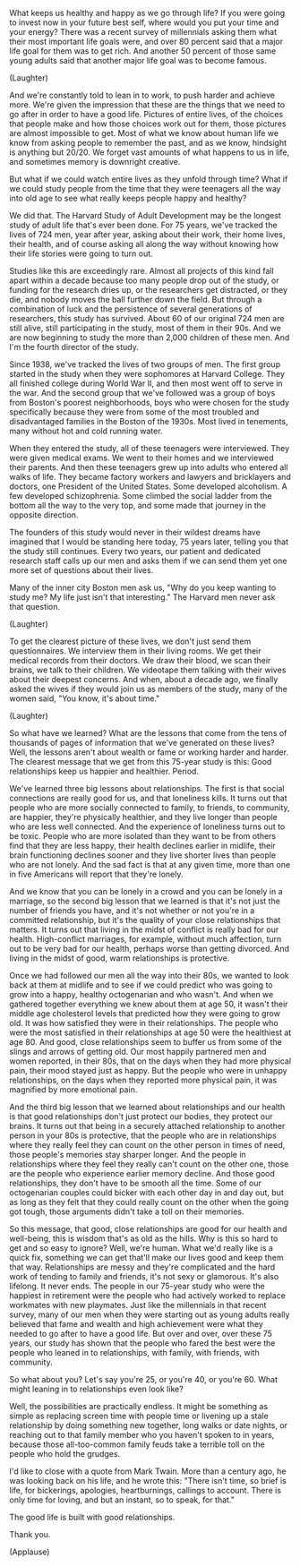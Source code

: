 ﻿
What keeps us healthy and happy as we go through life? If you were going to invest now in your future best self, where would you put your time and your energy? There was a recent survey of millennials asking them what their most important life goals were, and over 80 percent said that a major life goal for them was to get rich. And another 50 percent of those same young adults said that another major life goal was to become famous. 

(Laughter) 

And we're constantly told to lean in to work, to push harder and achieve more. We're given the impression that these are the things that we need to go after in order to have a good life. Pictures of entire lives, of the choices that people make and how those choices work out for them, those pictures are almost impossible to get. Most of what we know about human life we know from asking people to remember the past, and as we know, hindsight is anything but 20/20. We forget vast amounts of what happens to us in life, and sometimes memory is downright creative. 

But what if we could watch entire lives as they unfold through time? What if we could study people from the time that they were teenagers all the way into old age to see what really keeps people happy and healthy? 

We did that. The Harvard Study of Adult Development may be the longest study of adult life that's ever been done. For 75 years, we've tracked the lives of 724 men, year after year, asking about their work, their home lives, their health, and of course asking all along the way without knowing how their life stories were going to turn out. 

Studies like this are exceedingly rare. Almost all projects of this kind fall apart within a decade because too many people drop out of the study, or funding for the research dries up, or the researchers get distracted, or they die, and nobody moves the ball further down the field. But through a combination of luck and the persistence of several generations of researchers, this study has survived. About 60 of our original 724 men are still alive, still participating in the study, most of them in their 90s. And we are now beginning to study the more than 2,000 children of these men. And I'm the fourth director of the study. 

Since 1938, we've tracked the lives of two groups of men. The first group started in the study when they were sophomores at Harvard College. They all finished college during World War II, and then most went off to serve in the war. And the second group that we've followed was a group of boys from Boston's poorest neighborhoods, boys who were chosen for the study specifically because they were from some of the most troubled and disadvantaged families in the Boston of the 1930s. Most lived in tenements, many without hot and cold running water. 

When they entered the study, all of these teenagers were interviewed. They were given medical exams. We went to their homes and we interviewed their parents. And then these teenagers grew up into adults who entered all walks of life. They became factory workers and lawyers and bricklayers and doctors, one President of the United States. Some developed alcoholism. A few developed schizophrenia. Some climbed the social ladder from the bottom all the way to the very top, and some made that journey in the opposite direction. 

The founders of this study would never in their wildest dreams have imagined that I would be standing here today, 75 years later, telling you that the study still continues. Every two years, our patient and dedicated research staff calls up our men and asks them if we can send them yet one more set of questions about their lives. 

Many of the inner city Boston men ask us, "Why do you keep wanting to study me? My life just isn't that interesting." The Harvard men never ask that question. 

(Laughter) 

To get the clearest picture of these lives, we don't just send them questionnaires. We interview them in their living rooms. We get their medical records from their doctors. We draw their blood, we scan their brains, we talk to their children. We videotape them talking with their wives about their deepest concerns. And when, about a decade ago, we finally asked the wives if they would join us as members of the study, many of the women said, "You know, it's about time." 

(Laughter) 

So what have we learned? What are the lessons that come from the tens of thousands of pages of information that we've generated on these lives? Well, the lessons aren't about wealth or fame or working harder and harder. The clearest message that we get from this 75-year study is this: Good relationships keep us happier and healthier. Period. 

We've learned three big lessons about relationships. The first is that social connections are really good for us, and that loneliness kills. It turns out that people who are more socially connected to family, to friends, to community, are happier, they're physically healthier, and they live longer than people who are less well connected. And the experience of loneliness turns out to be toxic. People who are more isolated than they want to be from others find that they are less happy, their health declines earlier in midlife, their brain functioning declines sooner and they live shorter lives than people who are not lonely. And the sad fact is that at any given time, more than one in five Americans will report that they're lonely. 

And we know that you can be lonely in a crowd and you can be lonely in a marriage, so the second big lesson that we learned is that it's not just the number of friends you have, and it's not whether or not you're in a committed relationship, but it's the quality of your close relationships that matters. It turns out that living in the midst of conflict is really bad for our health. High-conflict marriages, for example, without much affection, turn out to be very bad for our health, perhaps worse than getting divorced. And living in the midst of good, warm relationships is protective. 

Once we had followed our men all the way into their 80s, we wanted to look back at them at midlife and to see if we could predict who was going to grow into a happy, healthy octogenarian and who wasn't. And when we gathered together everything we knew about them at age 50, it wasn't their middle age cholesterol levels that predicted how they were going to grow old. It was how satisfied they were in their relationships. The people who were the most satisfied in their relationships at age 50 were the healthiest at age 80. And good, close relationships seem to buffer us from some of the slings and arrows of getting old. Our most happily partnered men and women reported, in their 80s, that on the days when they had more physical pain, their mood stayed just as happy. But the people who were in unhappy relationships, on the days when they reported more physical pain, it was magnified by more emotional pain. 

And the third big lesson that we learned about relationships and our health is that good relationships don't just protect our bodies, they protect our brains. It turns out that being in a securely attached relationship to another person in your 80s is protective, that the people who are in relationships where they really feel they can count on the other person in times of need, those people's memories stay sharper longer. And the people in relationships where they feel they really can't count on the other one, those are the people who experience earlier memory decline. And those good relationships, they don't have to be smooth all the time. Some of our octogenarian couples could bicker with each other day in and day out, but as long as they felt that they could really count on the other when the going got tough, those arguments didn't take a toll on their memories. 

So this message, that good, close relationships are good for our health and well-being, this is wisdom that's as old as the hills. Why is this so hard to get and so easy to ignore? Well, we're human. What we'd really like is a quick fix, something we can get that'll make our lives good and keep them that way. Relationships are messy and they're complicated and the hard work of tending to family and friends, it's not sexy or glamorous. It's also lifelong. It never ends. The people in our 75-year study who were the happiest in retirement were the people who had actively worked to replace workmates with new playmates. Just like the millennials in that recent survey, many of our men when they were starting out as young adults really believed that fame and wealth and high achievement were what they needed to go after to have a good life. But over and over, over these 75 years, our study has shown that the people who fared the best were the people who leaned in to relationships, with family, with friends, with community. 

So what about you? Let's say you're 25, or you're 40, or you're 60. What might leaning in to relationships even look like? 

Well, the possibilities are practically endless. It might be something as simple as replacing screen time with people time or livening up a stale relationship by doing something new together, long walks or date nights, or reaching out to that family member who you haven't spoken to in years, because those all-too-common family feuds take a terrible toll on the people who hold the grudges. 

I'd like to close with a quote from Mark Twain. More than a century ago, he was looking back on his life, and he wrote this: "There isn't time, so brief is life, for bickerings, apologies, heartburnings, callings to account. There is only time for loving, and but an instant, so to speak, for that." 

The good life is built with good relationships. 

Thank you. 

(Applause) 